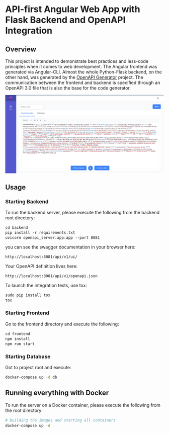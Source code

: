 # API-first Angular Web App with Flask Backend and OpenAPI Integration

## Overview
This project is intended to demonstrate best practices and less-code principles when it comes to web development. The Angular frontend was generated via Angular-CLI. Almost the whole Python-Flask backend, on the other hand, was generated by the [OpenAPI Generator](https://openapi-generator.tech) project. The communication between the frontend and backend is specified through an OpenAPI 3.0 file that is also the base for the code generator. 

![alt text](https://github.com/require-gio/thinkify/blob/master/screenshot.png?raw=true)

## Usage

### Starting Backend
To run the backend server, please execute the following from the backend root directory:

```
cd backend
pip install -r requirements.txt
uvicorn openapi_server.app:app --port 8081
```

you can see the swagger documentation in your browser here:

```
http://localhost:8081/api/v1/ui/
```

Your OpenAPI definition lives here:

```
http://localhost:8081/api/v1/openapi.json
```

To launch the integration tests, use tox:
```
sudo pip install tox
tox
```

### Starting Frontend
Go to the frontend directory and execute the following:

```
cd frontend
npm install
npm run start
```

### Starting Database
Got to project root and execute:
```bash
docker-compose up -d db
```

## Running everything with Docker

To run the server on a Docker container, please execute the following from the root directory:

```bash
# building the images and starting all containers
docker-compose up -d
```